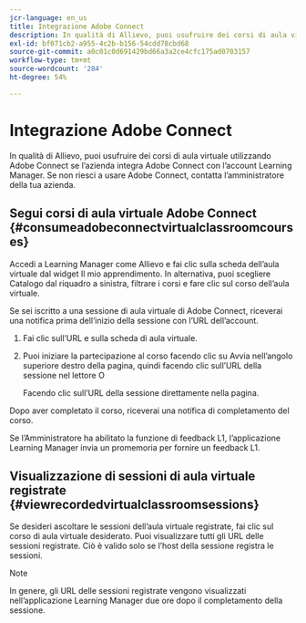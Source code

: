 ```yaml
---
jcr-language: en_us
title: Integrazione Adobe Connect
description: In qualità di Allievo, puoi usufruire dei corsi di aula virtuale utilizzando Adobe Connect se l’azienda integra Adobe Connect con l’account Learning Manager. Se non riesci a usare Adobe Connect, contatta l’amministratore della tua azienda.
exl-id: bf071cb2-a955-4c2b-b156-54cdd78cbd68
source-git-commit: a0c01c0d691429bd66a3a2ce4cfc175ad0703157
workflow-type: tm+mt
source-wordcount: '284'
ht-degree: 54%

---
```


# Integrazione Adobe Connect

In qualità di Allievo, puoi usufruire dei corsi di aula virtuale utilizzando Adobe Connect se l’azienda integra Adobe Connect con l’account Learning Manager. Se non riesci a usare Adobe Connect, contatta l’amministratore della tua azienda.

## Segui corsi di aula virtuale Adobe Connect {#consumeadobeconnectvirtualclassroomcourses}

Accedi a Learning Manager come Allievo e fai clic sulla scheda dell’aula virtuale dal widget Il mio apprendimento. In alternativa, puoi scegliere Catalogo dal riquadro a sinistra, filtrare i corsi e fare clic sul corso dell’aula virtuale.

Se sei iscritto a una sessione di aula virtuale di Adobe Connect, riceverai una notifica prima dell’inizio della sessione con l’URL dell’account.

1. Fai clic sull’URL e sulla scheda di aula virtuale.
1. Puoi iniziare la partecipazione al corso facendo clic su Avvia nell’angolo superiore destro della pagina, quindi facendo clic sull’URL della sessione nel lettore O

   Facendo clic sull’URL della sessione direttamente nella pagina.

Dopo aver completato il corso, riceverai una notifica di completamento del corso.

Se l’Amministratore ha abilitato la funzione di feedback L1, l’applicazione Learning Manager invia un promemoria per fornire un feedback L1.

## Visualizzazione di sessioni di aula virtuale registrate {#viewrecordedvirtualclassroomsessions}

Se desideri ascoltare le sessioni dell’aula virtuale registrate, fai clic sul corso di aula virtuale desiderato. Puoi visualizzare tutti gli URL delle sessioni registrate. Ciò è valido solo se l’host della sessione registra le sessioni.

>[!NOTE]
>
>In genere, gli URL delle sessioni registrate vengono visualizzati nell’applicazione Learning Manager due ore dopo il completamento della sessione.
